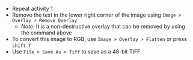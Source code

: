 - Repeat activity 1
- Remove the text in the lower right corner of the image using `Image > Overlay > Remove Overlay`
  - _Note:_ It is a non-destructive overlay that can be removed by using the command above
- To convert this image to RGB,  use `Image > Overlay > Flatten` or press `shift-f`
- Use `File > Save As > Tiff` to save as a 48-bit TIFF
